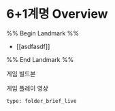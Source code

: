 # 6+1계명 Overview

%% Begin Landmark %%
- [[asdfasdf]]

%% End Landmark %%

게임 빌드본


게임 플레이 영상
```ccard
type: folder_brief_live
```


